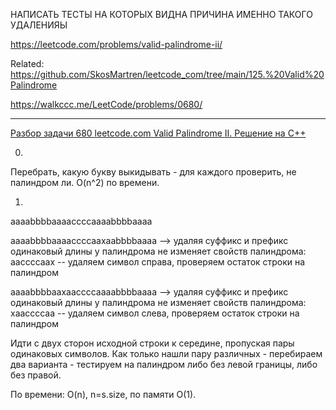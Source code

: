 НАПИСАТЬ ТЕСТЫ НА КОТОРЫХ ВИДНА ПРИЧИНА ИМЕННО ТАКОГО УДАЛЕНИЯЫ

https://leetcode.com/problems/valid-palindrome-ii/

Related: https://github.com/SkosMartren/leetcode_com/tree/main/125.%20Valid%20Palindrome

https://walkccc.me/LeetCode/problems/0680/

________

[Разбор задачи 680 leetcode.com Valid Palindrome II. Решение на C++](https://www.youtube.com/watch?v=qmkoYzakVIQ)

0.

Перебрать, какую букву выкидывать - для каждого проверить, не палиндром ли. O(n^2) по времени.

1.

ааааbbbbааааccccааааbbbbаааа 

ааааbbbbааааccccааxааbbbbаааа --> удаляя суффикс и префикс одинаковый длины у палиндрома не изменяет свойств палиндрома: ааccccааx -- удаляем символ справа, проверяем остаток строки на палиндром

ааааbbbbааxааccccааааbbbbаааа --> удаляя суффикс и префикс одинаковый длины у палиндрома не изменяет свойств палиндрома: xааccccаа -- удаляем символ слева, проверяем остаток строки на палиндром

Идти с двух сторон исходной строки к середине, пропуская пары одинаковых символов. 
Как только нашли пару различных - перебираем два варианта - тестируем на палиндром либо без левой границы, либо без правой.

По времени: O(n), n=s.size, по памяти O(1).

